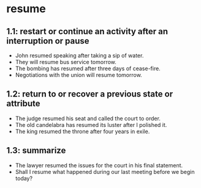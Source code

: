 # resume
## 1.1: restart or continue an activity after an interruption or pause

  *  John resumed speaking after taking a sip of water.
  *  They will resume bus service tomorrow.
  *  The bombing has resumed after three days of cease-fire.
  *  Negotiations with the union will resume tomorrow.

## 1.2: return to or recover a previous state or attribute

  *  The judge resumed his seat and called the court to order.
  *  The old candelabra has resumed its luster after I polished it.
  *  The king resumed the throne after four years in exile.

## 1.3: summarize

  *  The lawyer resumed the issues for the court in his final statement.
  *  Shall I resume what happened during our last meeting before we begin today?
